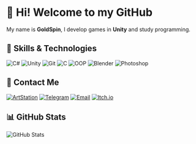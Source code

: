 # 👋 Hi! Welcome to my GitHub

My name is **GoldSpin**, I develop games in **Unity** and study programming.

## 🚀 Skills & Technologies

![C#](https://img.shields.io/badge/C%23-%23239120.svg?style=for-the-badge&logo=c-sharp&logoColor=white)
![Unity](https://img.shields.io/badge/Unity-%23000000.svg?style=for-the-badge&logo=unity&logoColor=white)
![Git](https://img.shields.io/badge/Git-%23F05033.svg?style=for-the-badge&logo=git&logoColor=white)
![C](https://img.shields.io/badge/C-%2300599C.svg?style=for-the-badge&logo=c&logoColor=white)
![OOP](https://img.shields.io/badge/OOP-%23007396.svg?style=for-the-badge)
![Blender](https://img.shields.io/badge/Blender-%23F5792A.svg?style=for-the-badge&logo=blender&logoColor=white)
![Photoshop](https://img.shields.io/badge/Photoshop-%23007ACC.svg?style=for-the-badge&logo=adobephotoshop&logoColor=white)

## 🔗 Contact Me

[![ArtStation](https://img.shields.io/badge/ArtStation-%231F1F1F.svg?style=for-the-badge&logo=artstation&logoColor=white)](https://www.artstation.com/goldspin)
[![Telegram](https://img.shields.io/badge/Telegram-%2326A5E4.svg?style=for-the-badge&logo=telegram&logoColor=white)](https://t.me/iwanttodiehd)
[![Email](https://img.shields.io/badge/Email-%23D14836.svg?style=for-the-badge&logo=gmail&logoColor=white)](mailto:gamedevfales@gmail.com)
[![Itch.io](https://img.shields.io/badge/Itch.io-%23FA5C5C.svg?style=for-the-badge&logo=itch.io&logoColor=white)](https://falesmiletus.itch.io/)

## 📊 GitHub Stats

![GitHub Stats](https://github-readme-stats.vercel.app/api?username=GoldSpin&show_icons=true&theme=dark)
